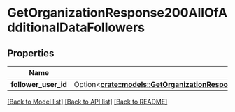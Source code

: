 # GetOrganizationResponse200AllOfAdditionalDataFollowers

## Properties

Name | Type | Description | Notes
------------ | ------------- | ------------- | -------------
**follower_user_id** | Option<[**crate::models::GetOrganizationResponse200AllOfAdditionalDataFollowersFollowerUserId**](getOrganizationResponse200_allOf_additional_data_followers_FOLLOWER_USER_ID.md)> |  | [optional]

[[Back to Model list]](../README.md#documentation-for-models) [[Back to API list]](../README.md#documentation-for-api-endpoints) [[Back to README]](../README.md)


